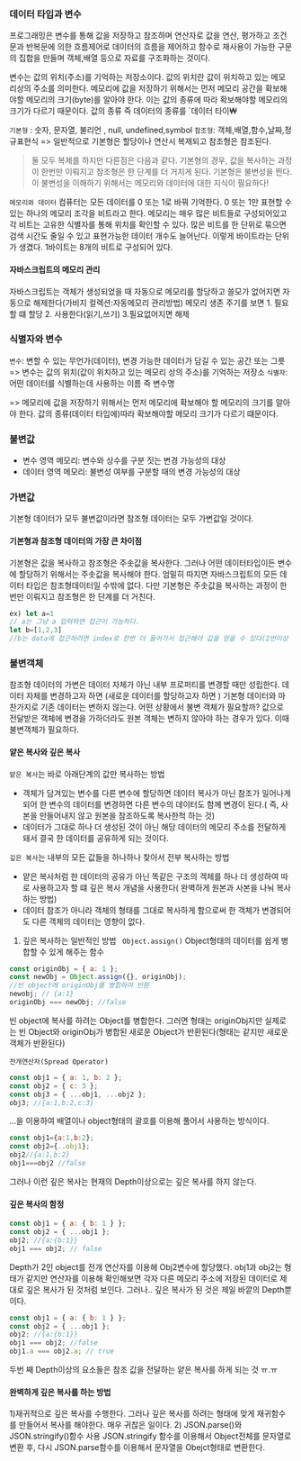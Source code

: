 ### 데이터 타입과 변수

프로그래밍은 변수를 통해 값을 저장하고 참조하며 연산자로 값을 연산, 평가하고 조건문과 반복문에 의한 흐름제어로 데이터의 흐름을 제어하고 함수로 재사용이
가능한 구문의 집합을 만들며 객체,배열 등으로 자료를 구조화하는 것이다.

변수는 값의 위치(주소)를 기억하는 저장소이다.  값의 위치란 값이 위치하고 있는 메모리상의 주소를 의미한다.
메모리에 값을 저장하기 위해서는 먼저 메모리 공간을 확보해야할 메모리의 크기(byte)를 알아야 한다. 이는 값의 종류에 따라 확보해야할 메모리의 크기가 다르기 때문이다.
값의 종류 즉 데이터의 종류를 `데이터 타이₩

`기본형` : 숫자, 문자열, 불리언 , null, undefined,symbol
`참조형`: 객체,배열,함수,날짜,정규표현식
=> 일반적으로 기본형은 할당이나 연산시 복제되고 참조형은 참조된다.

> 둘 모두 복제를 하지만 다른점은 다음과 같다. 
> 기본형의 경우, 값을 복사하는 과정이 한번만 이뤄지고 참조형은 한 단계를 더 거치게 된다. 기본형은 불변성을 띈다. 이 불변성을 이해하기 위해서는 메모리와 데이터에 대한 지식이 필요하다!

`메모리와 데이터`
컴퓨터는 모든 데이터를 0 또는 1로 바꿔 기억한다. 0 또는 1만 표현할 수 있는 하나의 메모리 조각을 비트라고 한다.
메모리는 매우 많은 비트들로 구성되어있고 각 비트는 고유한 식별자를 통해 위치를 확인할 수 있다.
많은 비트를 한 단위로 묶으면 검색 시간도 줄일 수 있고 표현가능한 데이터 개수도 늘어난다. 이렇게 바이트라는 단위가 생겼다. 1바이트는 8개의 비트로 구성되어 있다.

#### 자바스크립트의 메모리 관리

자바스크립트는 객체가 생성되었을 때 자동으로 메모리를 할당하고 쓸모가 없어지면 자동으로 해제한다(가비지 컬렉션:자동메모리 관리방법)
메모리 생존 주기를 보면 1. 필요할 떄 할당 2. 사용한다(읽기,쓰기) 3.필요없어지면 해제

### 식별자와 변수

`변수`: 변할 수 있는 무언가(데이터), 변경 가능한 데이터가 담길 수 있는 공간 또는 그릇
=> 변수는 값의 위치(값이 위치하고 있는 메모리 상의 주소)를 기억하는 저장소
`식별자`:어떤 데이터를 식별하는데 사용하는 이름 즉 변수명

=> 메모리에 값을 저장하기 위해서는 먼저 메모리에 확보해야 할 메모리의 크기를 알아야 한다. 값의 종류(데이터 타입에)따라 확보해야할 메모리 크기가 다르기 떄문이다.

### 불변값

- 변수 영역 메모리: 변수와 상수를 구분 짓는 변경 가능성의 대상
- 데이터 영역 메모리: 불변성 여부를 구분할 때의 변경 가능성의 대상

### 가변값

기본형 데이터가 모두 불변값이라면 참조형 데이터는 모두 가변값일 것이다.

#### 기본형과 참조형 데이터의 가장 큰 차이점

기본형은 값을 복사하고 참조형은 주솟값을 복사한다. 그러나 어떤 데이터타입이든 변수에 할당하기 위해서는 주솟값을 복사해야 한다.
엄밀히 따지면 자바스크립트의 모든 데이터 타입은 참조형데이터일 수밖에 없다. 다만 기본형은 주솟값을 복사하는 과정이 한 번만 이뤄지고 참조형은 한 단계를 더 거친다.

```js
ex) let a=1
// a는 그냥 a 입력하면 접근이 가능하다.
let b=[1,2,3]
//b는 data에 접근하려면 index로 한번 더 들어가서 접근해야 값을 얻을 수 있다(2번이상 접근해야함)
```

### 불변객체

참조형 데이터의 가변은 데이터 자체가 아닌 내부 프로퍼티를 변경할 때만 성립한다. 데이터 자체를 변경하고자 하면 (새로운 데이터를 할당하고자 하면 ) 기본형 데이터와 마찬가지로 기존 데이터는 변하지 않는다.
어떤 상황에서 불변 객체가 필요할까? 값으로 전달받은 객체에 변경을 가하더라도 원본 객체는 변하지 않아야 하는 경우가 있다. 이때 불변객체가 필요하다.

#### 얕은 복사와 깊은 복사

`얕은 복사`는 바로 아래단계의 값만 복사하는 방법

- 객체가 담겨있는 변수를 다른 변수에 할당하면 데이터 복사가 아닌 참조가 일어나게 되어 한 변수의 데이터를 변경하면 다른 변수의 데이터도 함께 변경이 된다.( 즉, 사본을 만들어내지 않고 원본을 참조하도록 복사한척 하는 것)
- 데이터가 그대로 하나 더 생성된 것이 아닌 해당 데이터의 메모리 주소를 전달하게 돼서 결국 한 데이터를 공유하게 되는 것이다.

`깊은 복사`는 내부의 모든 값들을 하나하나 찾아서 전부 복사하는 방법

- 얕은 복사처럼 한 데이터의 공유가 아닌 똑같은 구조의 겍체를 하나 더 생성하여 따로 사용하고자 할 떄 깊은 복사 개념을 사용한다( 완벽하게 원본과 사본을 나눠 복사하는 방법)
- 데이터 참조가 아니라 객체의 형태를 그대로 복사하게 함으로써 한 객체가 변경되어도 다른 객체의 데이터는 영향이 없다.

1. 깊은 복사하는 일반적인 방법
   ` Object.assign()`
   Object형태의 데이터를 쉽게 병합할 수 있게 해주는 함수

```js
const originObj = { a: 1 };
const newObj = Object.assign({}, originObj);
//빈 object에 originObj를 병합하여 반환
newobj; // {a:1}
originObj === newObj; //false
```

빈 object에 복사를 하려는 Object를 병합한다. 그러면 형태는 originObj지만 실제로는 빈 Object와 originObj가 병합된 새로운 Object가 반환된다(형태는 같지만 새로운 객체가 반환된다)

`전개연산자(Spread Operator)`

```js
const obj1 = { a: 1, b: 2 };
const obj2 = { c: 3 };
const obj3 = { ...obj1, ...obj2 };
obj3; //{a:1,b:2,c:3}
```

...을 이용하여 배열이나 object형태의 괄호를 이용해 풀어서 사용하는 방식이다.

```js
const obj1={a:1,b:2};
const obj2={..obj1};
obj2//{a:1,b:2}
obj1===obj2 //false
```

그러나 이런 깊은 복사는 현재의 Depth이상으로는 깊은 복사를 하지 않는다.

#### 깊은 복사의 함정

```js
const obj1 = { a: { b: 1 } };
const obj2 = { ...obj1 };
obj2; //{a:{b:1}}
obj1 === obj2; // false
```

Depth가 2인 object를 전개 연산자를 이용해 Obj2변수에 할당했다. obj1과 obj2는 형태가 같지만
연산자를 이용해 확인해보면 각자 다른 메모리 주소에 저장된 데이터로 제대로 깊은 복사가 된 것처럼 보인다.
그러나.. 깊은 복사가 된 것은 제일 바깥의 Depth뿐이다.

```js
const obj1 = { a: { b: 1 } };
const obj2 = { ...obj1 };
obj2; //{a:{b:1}}
obj1 === obj2; //false
obj1.a === obj2.a; // true
```

두번 째 Depth이상의 요소들은 참조 값을 전달하는 얕은 복사를 하게 되는 것 ㅠ.ㅠ

#### 완벽하게 깊은 복사를 하는 방법

1)재귀적으로 깊은 복사를 수행한다.
그러나 깊은 복사를 하려는 형태에 맞게 재귀함수를 만들어서 복사를 해야한다. 매우 귀찮은 일이다. 2) JSON.parse()와 JSON.stringify()함수 사용
JSON.stringify 함수를 이용해서 Object전체를 문자열로 변환 후, 다시 JSON.parse함수를 이용해서 문자열을 Obejct형태로 변환한다.
